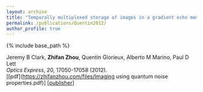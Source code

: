 ```yaml
---
layout: archive
title: "Temporally multiplexed storage of images in a gradient echo memory"
permalink: /publications/Quentin2012/
author_profile: true
---
```


{% include base_path %}

Jeremy B Clark, **Zhifan Zhou**, Quentin Glorieux, Alberto M Marino, Paul D Lett                        
<i>Optics Express</i>, 20, 17050-17058 (2012).   
[[pdf](https://zhifanzhou.com/files/Imaging using quantum noise properties.pdf)]
[[publisher](https://opg.optica.org/oe/fulltext.cfm?uri=oe-20-15-17050&id=239799)] 